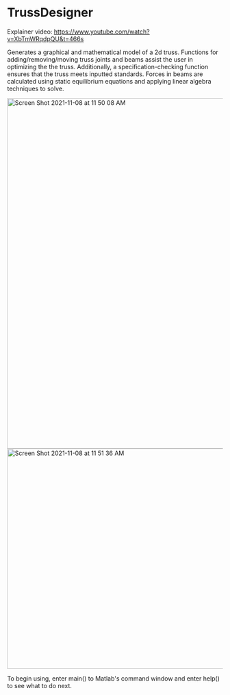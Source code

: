 # TrussDesigner

Explainer video: https://www.youtube.com/watch?v=XbTmWRqdpQU&t=466s

Generates a graphical and mathematical model of a 2d truss. Functions for adding/removing/moving truss joints and beams assist the user in optimizing the the truss. Additionally, a specification-checking function ensures that the truss meets inputted standards. Forces in beams are calculated using static equilibrium equations and applying linear algebra techniques to solve.

<img width="818" alt="Screen Shot 2021-11-08 at 11 50 08 AM" src="https://user-images.githubusercontent.com/61487056/140783815-b85f94d6-41f0-4270-a6d6-31ca91d4062c.png">

<img width="514" alt="Screen Shot 2021-11-08 at 11 51 36 AM" src="https://user-images.githubusercontent.com/61487056/140784026-16ea325c-64ab-4878-9ab5-aa4c450b3d93.png">

To begin using, enter main() to Matlab's command window and enter help() to see what to do next.
